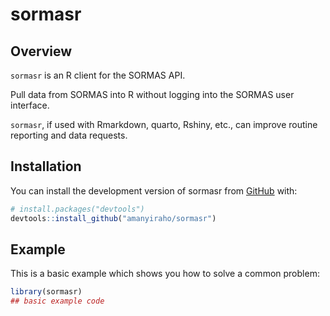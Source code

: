 
<!-- README.md is generated from README.Rmd. Please edit that file -->

# sormasr

<!-- badges: start -->
<!-- badges: end -->

## Overview

`sormasr` is an R client for the SORMAS API.

Pull data from SORMAS into R without logging into the SORMAS user
interface.

`sormasr`, if used with Rmarkdown, quarto, Rshiny, etc., can improve
routine reporting and data requests.

## Installation

You can install the development version of sormasr from
[GitHub](https://github.com/) with:

``` r
# install.packages("devtools")
devtools::install_github("amanyiraho/sormasr")
```

## Example

This is a basic example which shows you how to solve a common problem:

``` r
library(sormasr)
## basic example code
```
